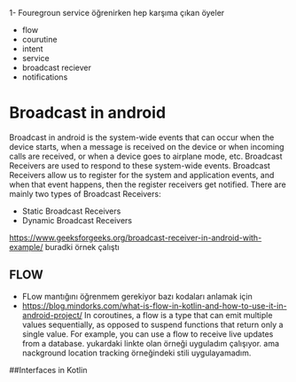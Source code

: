 1- Fouregroun service öğrenirken hep karşıma çıkan öyeler

- flow
- courutine
- intent
- service
- broadcast reciever
- notifications

# Broadcast in android
Broadcast in android is the system-wide events that can occur when the device starts, when a message is 
received on the device or when incoming calls are received, or when a device goes to airplane mode, etc.
Broadcast Receivers are used to respond to these system-wide events. Broadcast Receivers allow us to register 
for the system and application events, and when that event happens, then the register receivers get notified.
There are mainly two types of Broadcast Receivers:
- Static Broadcast Receivers
- Dynamic Broadcast Receivers

https://www.geeksforgeeks.org/broadcast-receiver-in-android-with-example/
buradki örnek çalıştı


## FLOW
- FLow mantığını öğrenmem gerekiyor bazı kodaları anlamak için
- https://blog.mindorks.com/what-is-flow-in-kotlin-and-how-to-use-it-in-android-project/
   In coroutines, a flow is a type that can emit multiple values sequentially,
as opposed to suspend functions that return only a single value.
For example, you can use a flow to receive live updates from a database.
  yukardaki linkte olan örneği uyguladım çalışıyor. ama nackground location tracking örneğindeki
stili uygulayamadım.

##Interfaces in Kotlin
